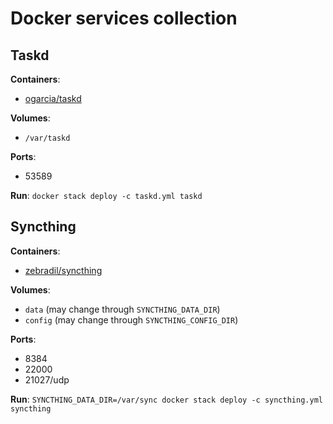 Docker services collection
===

Taskd
---

**Containers**:
 - [ogarcia/taskd](https://github.com/ogarcia/docker-taskd)

**Volumes**:
 - `/var/taskd`

**Ports**:
 - 53589

**Run**: `docker stack deploy -c taskd.yml taskd`

Syncthing
---

**Containers**:
 - [zebradil/syncthing](https://github.com/zebradil/syncthing)

**Volumes**:
 - `data` (may change through `SYNCTHING_DATA_DIR`)
 - `config` (may change through `SYNCTHING_CONFIG_DIR`)

**Ports**:
 - 8384
 - 22000
 - 21027/udp

**Run**: `SYNCTHING_DATA_DIR=/var/sync docker stack deploy -c syncthing.yml syncthing`
